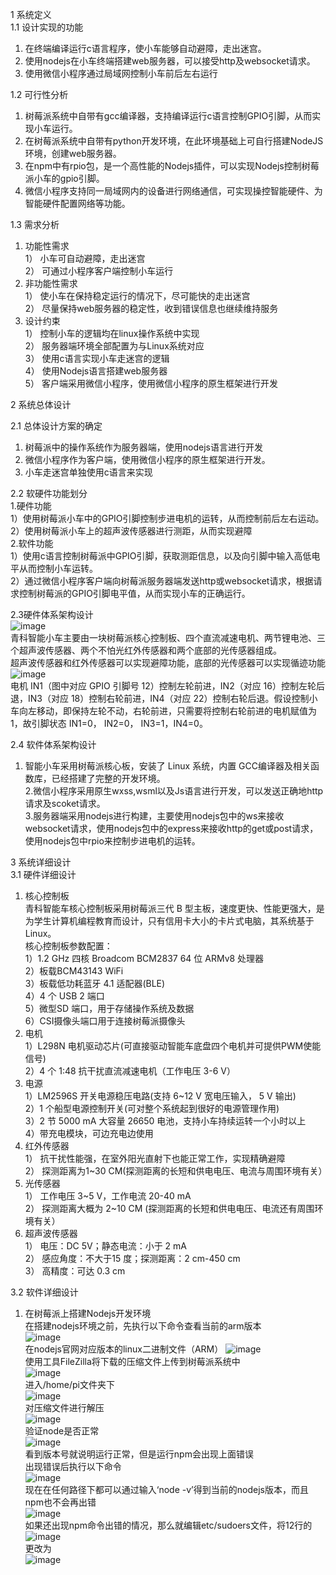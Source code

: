 1 系统定义  
1.1	设计实现的功能  
1.	在终端编译运行c语言程序，使小车能够自动避障，走出迷宫。  
2.	使用nodejs在小车终端搭建web服务器，可以接受http及websocket请求。  
3.	使用微信小程序通过局域网控制小车前后左右运行  

1.2	可行性分析  
1.	树莓派系统中自带有gcc编译器，支持编译运行c语言控制GPIO引脚，从而实现小车运行。  
2.	在树莓派系统中自带有python开发环境，在此环境基础上可自行搭建NodeJS环境，创建web服务器。  
3.	在npm中有rpio包，是一个高性能的Nodejs插件，可以实现Nodejs控制树莓派小车的gpio引脚。  
4.	微信小程序支持同一局域网内的设备进行网络通信，可实现操控智能硬件、为智能硬件配置网络等功能。  

1.3	需求分析    
1.	功能性需求   
1）	小车可自动避障，走出迷宫  
2）	可通过小程序客户端控制小车运行  
2.	非功能性需求  
1）	使小车在保持稳定运行的情况下，尽可能快的走出迷宫  
2）	尽量保持web服务器的稳定性，收到错误信息也继续维持服务  
3.	设计约束  
1）	控制小车的逻辑均在linux操作系统中实现  
2）	服务器端环境全部配置为与Linux系统对应  
3）	使用c语言实现小车走迷宫的逻辑  
4）	使用Nodejs语言搭建web服务器  
5）	客户端采用微信小程序，使用微信小程序的原生框架进行开发   

2 系统总体设计  

2.1	总体设计方案的确定  
1.	树莓派中的操作系统作为服务器端，使用nodejs语言进行开发  
2.	微信小程序作为客户端，使用微信小程序的原生框架进行开发。  
3.	小车走迷宫单独使用c语言来实现  

2.2 软硬件功能划分  
1.硬件功能  
1）使用树莓派小车中的GPIO引脚控制步进电机的运转，从而控制前后左右运动。  
2）使用树莓派小车上的超声波传感器进行测距，从而实现避障   
2.软件功能  
1）使用c语言控制树莓派中GPIO引脚，获取测距信息，以及向引脚中输入高低电平从而控制小车运转。  
2）通过微信小程序客户端向树莓派服务器端发送http或websocket请求，根据请求控制树莓派的GPIO引脚电平值，从而实现小车的正确运行。 

2.3硬件体系架构设计  
![image](https://github.com/QustRobot/AppOnCar/blob/master/images/18.png)  
青科智能小车主要由一块树莓派核心控制板、四个直流减速电机、两节锂电池、三个超声波传感器、两个不怕光红外传感器和两个底部的光传感器组成。  
超声波传感器和红外传感器可以实现避障功能，底部的光传感器可以实现循迹功能  
![image](https://github.com/QustRobot/AppOnCar/blob/master/images/19.png)  
电机 IN1（图中对应 GPIO 引脚号 12）控制左轮前进，IN2（对应 16）控制左轮后退，IN3（对应 18）控制右轮前进，IN4（对应 22）控制右轮后退。假设控制小车向左移动，即保持左轮不动，右轮前进，只需要将控制右轮前进的电机赋值为 1，故引脚状态 IN1=0， IN2=0， IN3=1，IN4=0。  

2.4 软件体系架构设计  
1. 智能小车采用树莓派核心板，安装了 Linux 系统，内置 GCC编译器及相关函数库，已经搭建了完整的开发环境。  
2.微信小程序采用原生wxss,wsml以及Js语言进行开发，可以发送正确地http请求及scoket请求。  
3.服务器端采用nodejs进行构建，主要使用nodejs包中的ws来接收websocket请求，使用nodejs包中的express来接收http的get或post请求，使用nodejs包中rpio来控制步进电机的运转。  

3  系统详细设计  
3.1	硬件详细设计  
1.	核心控制板  
青科智能车核心控制板采用树莓派三代 B 型主板，速度更快、性能更强大，是为学生计算机编程教育而设计，只有信用卡大小的卡片式电脑，其系统基于 Linux。  
核心控制板参数配置：  
1）1.2 GHz 四核 Broadcom BCM2837 64 位 ARMv8 处理器  
2）板载BCM43143 WiFi  
3）板载低功耗蓝牙 4.1 适配器(BLE)  
4）4 个 USB 2 端口  
5）微型SD 端口，用于存储操作系统及数据  
6）CSI摄像头端口用于连接树莓派摄像头  
2.	电机  
1）L298N 电机驱动芯片(可直接驱动智能车底盘四个电机并可提供PWM使能信号)  
2）4 个 1:48 抗干扰直流减速电机（工作电压 3-6 V）  
3.	电源  
1）LM2596S 开关电源稳压电路(支持 6~12 V 宽电压输入， 5 V 输出)  
2）1 个船型电源控制开关(可对整个系统起到很好的电源管理作用)  
3）2 节 5000 mA 大容量 26650 电池，支持小车持续运转一个小时以上  
4）带充电模块，可边充电边使用  
4.	红外传感器  
1）	抗干扰性能强，在室外阳光直射下也能正常工作，实现精确避障  
2）	探测距离为1~30 CM(探测距离的长短和供电电压、电流与周围环境有关）  
5.	光传感器  
1）	工作电压 3~5 V，工作电流 20-40 mA  
2）	探测距离大概为 2~10 CM (探测距离的长短和供电电压、电流还有周围环境有关）  
6.	超声波传感器  
1）	电压：DC 5V；静态电流：小于 2 mA  
2）	感应角度：不大于15 度；探测距离：2 cm-450 cm  
3）	高精度：可达 0.3 cm  

3.2	软件详细设计 
1.	在树莓派上搭建Nodejs开发环境  
在搭建nodejs环境之前，先执行以下命令查看当前的arm版本  
![image](https://github.com/QustRobot/AppOnCar/blob/master/images/20.png)  
在nodejs官网对应版本的linux二进制文件（ARM） 
![image](https://github.com/QustRobot/AppOnCar/blob/master/images/21.png)  
使用工具FileZilla将下载的压缩文件上传到树莓派系统中  
![image](https://github.com/QustRobot/AppOnCar/blob/master/images/22.png)  
进入/home/pi文件夹下  
![image](https://github.com/QustRobot/AppOnCar/blob/master/images/23.png)  
对压缩文件进行解压  
![image](https://github.com/QustRobot/AppOnCar/blob/master/images/24.png)   
验证node是否正常  
![image](https://github.com/QustRobot/AppOnCar/blob/master/images/25.png)   
看到版本号就说明运行正常，但是运行npm会出现上面错误  
出现错误后执行以下命令  
![image](https://github.com/QustRobot/AppOnCar/blob/master/images/26.png)  
现在在任何路径下都可以通过输入‘node -v’得到当前的nodejs版本，而且npm也不会再出错  
![image](https://github.com/QustRobot/AppOnCar/blob/master/images/27.png)  
如果还出现npm命令出错的情况，那么就编辑etc/sudoers文件，将12行的  
![image](https://github.com/QustRobot/AppOnCar/blob/master/images/28.png)  
更改为  
![image](https://github.com/QustRobot/AppOnCar/blob/master/images/29.png)  









